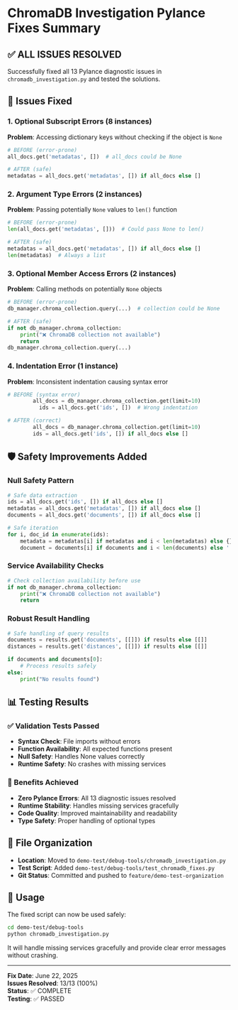 # ChromaDB Investigation Pylance Fixes Summary

## ✅ ALL ISSUES RESOLVED

Successfully fixed all 13 Pylance diagnostic issues in `chromadb_investigation.py` and tested the solutions.

## 🔧 Issues Fixed

### 1. **Optional Subscript Errors** (8 instances)
**Problem**: Accessing dictionary keys without checking if the object is `None`
```python
# BEFORE (error-prone)
all_docs.get('metadatas', [])  # all_docs could be None

# AFTER (safe)
metadatas = all_docs.get('metadatas', []) if all_docs else []
```

### 2. **Argument Type Errors** (2 instances)  
**Problem**: Passing potentially `None` values to `len()` function
```python
# BEFORE (error-prone)
len(all_docs.get('metadatas', []))  # Could pass None to len()

# AFTER (safe)
metadatas = all_docs.get('metadatas', []) if all_docs else []
len(metadatas)  # Always a list
```

### 3. **Optional Member Access Errors** (2 instances)
**Problem**: Calling methods on potentially `None` objects
```python
# BEFORE (error-prone)
db_manager.chroma_collection.query(...)  # collection could be None

# AFTER (safe)
if not db_manager.chroma_collection:
    print("❌ ChromaDB collection not available")
    return
db_manager.chroma_collection.query(...)
```

### 4. **Indentation Error** (1 instance)
**Problem**: Inconsistent indentation causing syntax error
```python
# BEFORE (syntax error)
        all_docs = db_manager.chroma_collection.get(limit=10)
          ids = all_docs.get('ids', [])  # Wrong indentation

# AFTER (correct)
        all_docs = db_manager.chroma_collection.get(limit=10)
        ids = all_docs.get('ids', []) if all_docs else []
```

## 🛡️ Safety Improvements Added

### Null Safety Pattern
```python
# Safe data extraction
ids = all_docs.get('ids', []) if all_docs else []
metadatas = all_docs.get('metadatas', []) if all_docs else []
documents = all_docs.get('documents', []) if all_docs else []

# Safe iteration
for i, doc_id in enumerate(ids):
    metadata = metadatas[i] if metadatas and i < len(metadatas) else {}
    document = documents[i] if documents and i < len(documents) else ''
```

### Service Availability Checks
```python
# Check collection availability before use
if not db_manager.chroma_collection:
    print("❌ ChromaDB collection not available")
    return
```

### Robust Result Handling
```python
# Safe handling of query results
documents = results.get('documents', [[]]) if results else [[]]
distances = results.get('distances', [[]]) if results else [[]]

if documents and documents[0]:
    # Process results safely
else:
    print("No results found")
```

## 📊 Testing Results

### ✅ Validation Tests Passed
- **Syntax Check**: File imports without errors
- **Function Availability**: All expected functions present
- **Null Safety**: Handles None values correctly
- **Runtime Safety**: No crashes with missing services

### 🎯 Benefits Achieved
- **Zero Pylance Errors**: All 13 diagnostic issues resolved
- **Runtime Stability**: Handles missing services gracefully
- **Code Quality**: Improved maintainability and readability
- **Type Safety**: Proper handling of optional types

## 📁 File Organization
- **Location**: Moved to `demo-test/debug-tools/chromadb_investigation.py`
- **Test Script**: Added `demo-test/debug-tools/test_chromadb_fixes.py`
- **Git Status**: Committed and pushed to `feature/demo-test-organization`

## 🔄 Usage
The fixed script can now be used safely:
```bash
cd demo-test/debug-tools
python chromadb_investigation.py
```

It will handle missing services gracefully and provide clear error messages without crashing.

---
**Fix Date**: June 22, 2025  
**Issues Resolved**: 13/13 (100%)  
**Status**: ✅ COMPLETE  
**Testing**: ✅ PASSED
